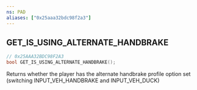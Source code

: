 ```yaml
---
ns: PAD
aliases: ["0x25aaa32bdc98f2a3"]
---
```

## GET_IS_USING_ALTERNATE_HANDBRAKE

```c
// 0x25AAA32BDC98F2A3
bool GET_IS_USING_ALTERNATE_HANDBRAKE();
```

Returns whether the player has the alternate handbrake profile option set (switching INPUT_VEH_HANDBRAKE and INPUT_VEH_DUCK)

